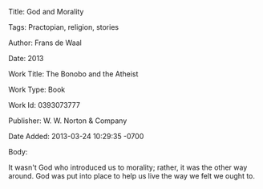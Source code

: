 Title:  God and Morality

Tags:   Practopian, religion, stories

Author: Frans de Waal

Date:   2013

Work Title: The Bonobo and the Atheist

Work Type: Book

Work Id: 0393073777

Publisher: W. W. Norton &amp; Company

Date Added: 2013-03-24 10:29:35 -0700

Body: 

It wasn't God who introduced us to morality; rather, it was the other way around. God was put into place to help us live the way we felt we ought to.

